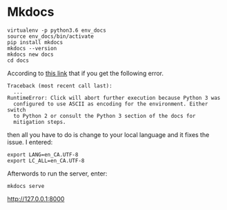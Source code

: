 # Mkdocs

```
virtualenv -p python3.6 env_docs
source env_docs/bin/activate
pip install mkdocs
mkdocs --version
mkdocs new docs
cd docs
```


According to [this link](https://click.palletsprojects.com/en/7.x/python3/) that if you get the following error.

```
Traceback (most recent call last):
  ...
RuntimeError: Click will abort further execution because Python 3 was
  configured to use ASCII as encoding for the environment. Either switch
  to Python 2 or consult the Python 3 section of the docs for
  mitigation steps.
```

then all you have to do is change to your local language and it fixes the issue. I entered:

```
export LANG=en_CA.UTF-8
export LC_ALL=en_CA.UTF-8
```

Afterwords to run the server, enter:

```
mkdocs serve
```

http://127.0.0.1:8000
